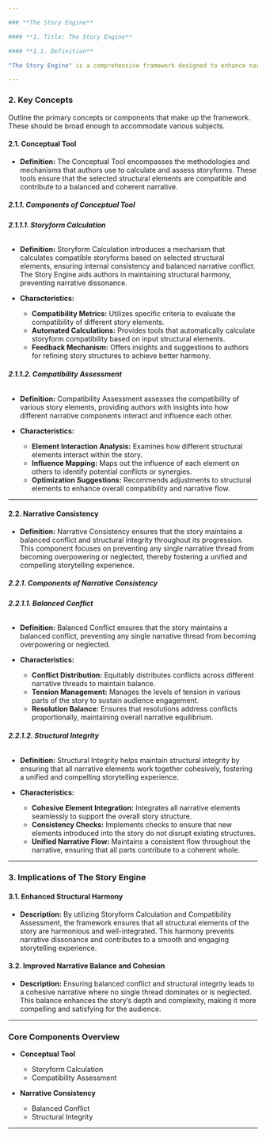 ```yaml
---

### **The Story Engine**

#### **1. Title: The Story Engine**

#### **1.1. Definition**

"The Story Engine" is a comprehensive framework designed to enhance narrative construction by providing authors with tools to maintain structural harmony and narrative consistency. This framework introduces mechanisms such as Storyform Calculation and Compatibility Assessment to ensure internal consistency and balanced narrative conflict. By assessing the compatibility of various story elements, the Story Engine aids authors in creating cohesive and compelling storytelling experiences, preventing narrative dissonance and fostering a unified narrative structure.

---
```


### **2. Key Concepts**

Outline the primary concepts or components that make up the framework. These should be broad enough to accommodate various subjects.

#### **2.1. Conceptual Tool**

- **Definition:**
  The Conceptual Tool encompasses the methodologies and mechanisms that authors use to calculate and assess storyforms. These tools ensure that the selected structural elements are compatible and contribute to a balanced and coherent narrative.

##### **2.1.1. Components of Conceptual Tool**

###### **2.1.1.1. Storyform Calculation**

- **Definition:**
  Storyform Calculation introduces a mechanism that calculates compatible storyforms based on selected structural elements, ensuring internal consistency and balanced narrative conflict. The Story Engine aids authors in maintaining structural harmony, preventing narrative dissonance.

- **Characteristics:**
  - **Compatibility Metrics:** Utilizes specific criteria to evaluate the compatibility of different story elements.
  - **Automated Calculations:** Provides tools that automatically calculate storyform compatibility based on input structural elements.
  - **Feedback Mechanism:** Offers insights and suggestions to authors for refining story structures to achieve better harmony.

###### **2.1.1.2. Compatibility Assessment**

- **Definition:**
  Compatibility Assessment assesses the compatibility of various story elements, providing authors with insights into how different narrative components interact and influence each other.

- **Characteristics:**
  - **Element Interaction Analysis:** Examines how different structural elements interact within the story.
  - **Influence Mapping:** Maps out the influence of each element on others to identify potential conflicts or synergies.
  - **Optimization Suggestions:** Recommends adjustments to structural elements to enhance overall compatibility and narrative flow.

---

#### **2.2. Narrative Consistency**

- **Definition:**
  Narrative Consistency ensures that the story maintains a balanced conflict and structural integrity throughout its progression. This component focuses on preventing any single narrative thread from becoming overpowering or neglected, thereby fostering a unified and compelling storytelling experience.

##### **2.2.1. Components of Narrative Consistency**

###### **2.2.1.1. Balanced Conflict**

- **Definition:**
  Balanced Conflict ensures that the story maintains a balanced conflict, preventing any single narrative thread from becoming overpowering or neglected.

- **Characteristics:**
  - **Conflict Distribution:** Equitably distributes conflicts across different narrative threads to maintain balance.
  - **Tension Management:** Manages the levels of tension in various parts of the story to sustain audience engagement.
  - **Resolution Balance:** Ensures that resolutions address conflicts proportionally, maintaining overall narrative equilibrium.

###### **2.2.1.2. Structural Integrity**

- **Definition:**
  Structural Integrity helps maintain structural integrity by ensuring that all narrative elements work together cohesively, fostering a unified and compelling storytelling experience.

- **Characteristics:**
  - **Cohesive Element Integration:** Integrates all narrative elements seamlessly to support the overall story structure.
  - **Consistency Checks:** Implements checks to ensure that new elements introduced into the story do not disrupt existing structures.
  - **Unified Narrative Flow:** Maintains a consistent flow throughout the narrative, ensuring that all parts contribute to a coherent whole.

---

### **3. Implications of The Story Engine**

#### **3.1. Enhanced Structural Harmony**

- **Description:**
  By utilizing Storyform Calculation and Compatibility Assessment, the framework ensures that all structural elements of the story are harmonious and well-integrated. This harmony prevents narrative dissonance and contributes to a smooth and engaging storytelling experience.

#### **3.2. Improved Narrative Balance and Cohesion**

- **Description:**
  Ensuring balanced conflict and structural integrity leads to a cohesive narrative where no single thread dominates or is neglected. This balance enhances the story’s depth and complexity, making it more compelling and satisfying for the audience.

---

### **Core Components Overview**

- **Conceptual Tool**

  - Storyform Calculation
  - Compatibility Assessment

- **Narrative Consistency**
  - Balanced Conflict
  - Structural Integrity

---
